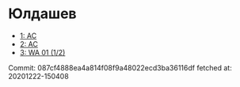 # Юлдашев
- [1: AC](1.md)
- [2: AC](2.md)
- [3: WA 01 (1/2)](3.md)

Commit: 087cf4888ea4a814f08f9a48022ecd3ba36116df
 fetched at: 20201222-150408
